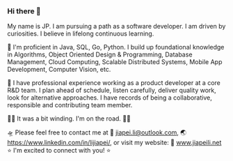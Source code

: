 ### Hi there 👋

My name is JP. I am pursuing a path as a software developer. I am driven by curiosities. I believe in lifelong continuous learning.

🧬 I'm proficient in Java, SQL, Go, Python. I build up foundational knowledge in Algorithms, Object Oriented Design & Programming, Database Management, Cloud Computing, Scalable Distributed Systems, Mobile App Development, Computer Vision, etc.

👔 I have professional experience working as a product developer at a core R&D team. I plan ahead of schedule, listen carefully, deliver quality work, look for alternative approaches. I have records of being a collaborative, responsible and contributing team member. 

🧗‍♂️ It was a bit winding. I'm on the road.  🚴‍♂️

🛸 Please feel free to contact me at 📮 jiapei.li@outlook.com, 🌏 https://www.linkedin.com/in/lijiapei/, or visit my website: 🧿 www.jiapeili.net
⭐️ I'm excited to connect with you! ⭐️
